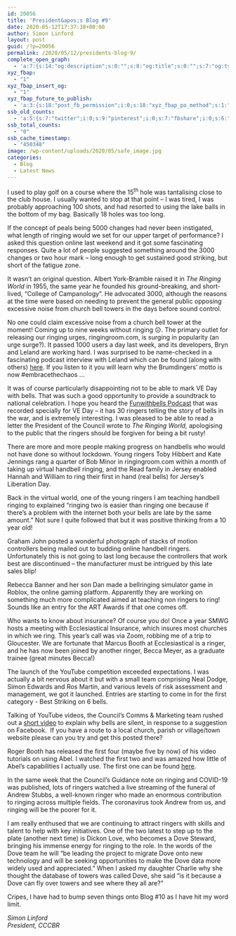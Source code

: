 ```yaml
---
id: 20056
title: 'President&apos;s Blog #9'
date: 2020-05-12T17:37:38+00:00
author: Simon Linford
layout: post
guid: /?p=20056
permalink: /2020/05/12/presidents-blog-9/
complete_open_graph:
  - 'a:7:{s:14:"og:description";s:0:"";s:8:"og:title";s:0:"";s:7:"og:type";s:0:"";s:12:"twitter:card";s:7:"summary";s:15:"twitter:creator";s:0:"";s:19:"twitter:description";s:0:"";s:8:"og:image";s:5:"20062";}'
xyz_fbap:
  - "1"
xyz_fbap_insert_og:
  - "1"
xyz_fbap_future_to_publish:
  - 'a:3:{s:18:"post_fb_permission";i:0;s:18:"xyz_fbap_po_method";s:1:"2";s:16:"xyz_fbap_message";s:62:"News item added to the CCCBR website: {POST_TITLE} {PERMALINK}";}'
ssb_old_counts:
  - 'a:5:{s:7:"twitter";i:0;s:9:"pinterest";i:0;s:7:"fbshare";i:0;s:6:"reddit";i:0;s:6:"tumblr";N;}'
ssb_total_counts:
  - "0"
ssb_cache_timestamp:
  - "450348"
image: /wp-content/uploads/2020/05/safe_image.jpg
categories:
  - Blog
  - Latest News
---
```

I used to play golf on a course where the 15<sup>th</sup> hole was tantalising close to the club house. I usually wanted to stop at that point – I was tired, I was probably approaching 100 shots, and had resorted to using the lake balls in the bottom of my bag. Basically 18 holes was too long.

If the concept of peals being 5000 changes had never been instigated, what length of ringing would we set for our upper target of performance? I asked this question online last weekend and it got some fascinating responses. Quite a lot of people suggested something around the 3000 changes or two hour mark – long enough to get sustained good striking, but short of the fatigue zone.

It wasn’t an original question. Albert York-Bramble raised it in _The Ringing World_ in 1955, the same year he founded his ground-breaking, and short-lived, “College of Campanology”. He advocated 3000, although the reasons at the time were based on needing to prevent the general public opposing excessive noise from church bell towers in the days before sound control.

No one could claim excessive noise from a church bell tower at the moment! Coming up to nine weeks without ringing ☹. The primary outlet for releasing our ringing urges, ringingroom.com, is surging in popularity (an urge surge?). It passed 1000 users a day last week, and its developers, Bryn and Leland are working hard. I was surprised to be name-checked in a fascinating podcast interview with Leland which can be found (along with others) <a href="https://treblesgoing.com/" target="_blank" rel="noopener noreferrer">here</a>. If you listen to it you will learn why the Brumdingers’ motto is now #embracethechaos …

It was of course particularly disappointing not to be able to mark VE Day with bells. That was such a good opportunity to provide a soundtrack to national celebration. I hope you heard the <a href="https://funwithbells.com/lifting-the-wwii-ban-on-ringing/" target="_blank" rel="noopener noreferrer">Funwithbells Podcast</a> that was recorded specially for VE Day – it has 30 ringers telling the story of bells in the war, and is extremely interesting. I was pleased to be able to read a letter the President of the Council wrote to _The Ringing World,_ apologising to the public that the ringers should be forgiven for being a bit rusty!

There are more and more people making progress on handbells who would not have done so without lockdown. Young ringers Toby Hibbert and Kate Jennings rang a quarter of Bob Minor in ringingroom.com within a month of taking up virtual handbell ringing, and the Read family in Jersey enabled Hannah and William to ring their first in hand (real bells) for Jersey’s Liberation Day.

Back in the virtual world, one of the young ringers I am teaching handbell ringing to explained “ringing two is easier than ringing one because if there’s a problem with the internet both your bells are late by the same amount.” Not sure I quite followed that but it was positive thinking from a 10 year old!

Graham John posted a wonderful photograph of stacks of motion controllers being mailed out to budding online handbell ringers. Unfortunately this is not going to last long because the controllers that work best are discontinued – the manufacturer must be intrigued by this late sales blip!

Rebecca Banner and her son Dan made a bellringing simulator game in Roblox, the online gaming platform. Apparently they are working on something much more complicated aimed at teaching non ringers to ring! Sounds like an entry for the ART Awards if that one comes off.

Who wants to know about insurance? Of course you do! Once a year SMWG hosts a meeting with Ecclesiastical Insurance, which insures most churches in which we ring. This year’s call was via Zoom, robbing me of a trip to Gloucester. We are fortunate that Marcus Booth at Ecclesiastical is a ringer, and he has now been joined by another ringer, Becca Meyer, as a graduate trainee (great minutes Becca!)

The launch of the YouTube competition exceeded expectations. I was actually a bit nervous about it but with a small team comprising Neal Dodge, Simon Edwards and Ros Martin, and various levels of risk assessment and management, we got it launched. Entries are starting to come in for the first category - Best Striking on 6 bells.

Talking of YouTube videos, the Council’s Comms & Marketing team rushed out a <a href="https://www.youtube.com/watch?v=W2Qo1wK9yNw" target="_blank" rel="noopener noreferrer">short video</a> to explain why bells are silent, in response to a suggestion on Facebook.  If you have a route to a local church, parish or village/town website please can you try and get this posted there?

Roger Booth has released the first four (maybe five by now) of his video tutorials on using Abel. I watched the first two and was amazed how little of Abel’s capabilities I actually use. The first one can be found <a href="https://www.youtube.com/watch?v=rm22YvuVzNM" target="_blank" rel="noopener noreferrer">here</a>.

In the same week that the Council’s Guidance note on ringing and COVID-19 was published, lots of ringers watched a live streaming of the funeral of Andrew Stubbs, a well-known ringer who made an enormous contribution to ringing across multiple fields. The coronavirus took Andrew from us, and ringing will be the poorer for it.

I am really enthused that we are continuing to attract ringers with skills and talent to help with key initiatives. One of the two latest to step up to the plate (another next time) is Dickon Love, who becomes a Dove Steward, bringing his immense energy for ringing to the role. In the words of the Dove team he will “be leading the project to migrate Dove onto new technology and will be seeking opportunities to make the Dove data more widely used and appreciated.” When I asked my daughter Charlie why she thought the database of towers was called Dove, she said “is it because a Dove can fly over towers and see where they all are?”

Cripes, I have had to bump seven things onto Blog #10 as I have hit my word limit.

_Simon Linford_  
_President, CCCBR_

